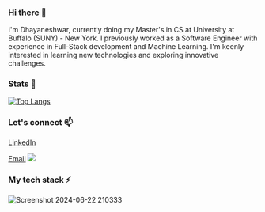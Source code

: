### Hi there 👋 
I'm Dhayaneshwar, currently doing my Master's in CS at University at Buffalo (SUNY) - New York. I previously worked as a Software Engineer with experience in Full-Stack development and Machine Learning. I'm keenly interested in learning new technologies and exploring innovative challenges.

<!--
**dhayanesh/dhayanesh** is a ✨ _special_ ✨ repository because its `README.md` (this file) appears on your GitHub profile.

Here are some ideas to get you started:

- 🔭 I’m currently working on ...
- 🌱 I’m currently learning ...
- 👯 I’m looking to collaborate on ...
- 🤔 I’m looking for help with ...
- 💬 Ask me about ...
- 📫 How to reach me: ...
- 😄 Pronouns: ...
- ⚡ Fun fact: ...
-->

### Stats 🌱
[![Top Langs](https://github-readme-stats-git-masterrstaa-rickstaa.vercel.app/api/top-langs/?username=dhayanesh&layout=compact)](https://github.com/anuraghazra/github-readme-stats)

### Let's connect 📫
[LinkedIn](https://www.linkedin.com/in/dhayaneshwar)

[Email](mailto:dhaya2698@gmail.com)
[![](https://skillicons.dev/icons?i=linkedin,gmail)](https://skillicons.dev)


### My tech stack ⚡
![Screenshot 2024-06-22 210333](https://github.com/dhayanesh/Core-Design-Patterns/assets/63561465/90613463-4282-4d43-983c-00f49f134f93)

